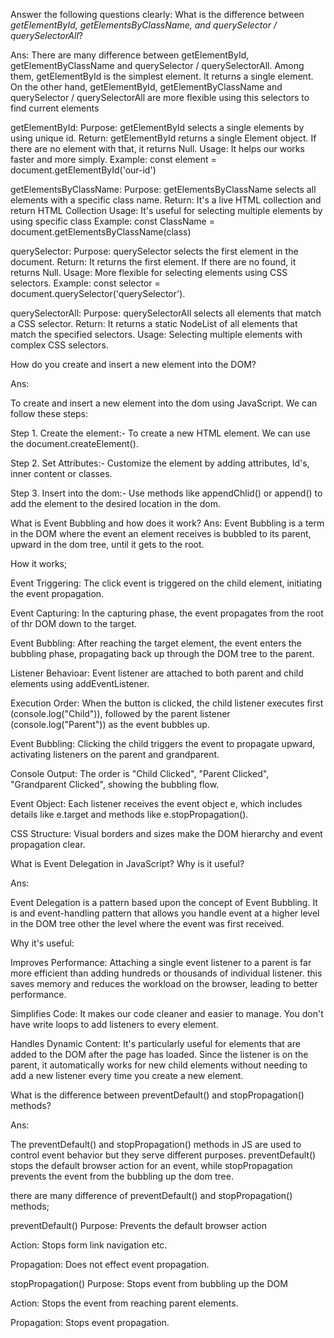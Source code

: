 Answer the following questions clearly:
What is the difference between *getElementById, getElementsByClassName, and querySelector / querySelectorAll*?

Ans: There are many difference between getElementById, getElementByClassName and querySelector / querySelectorAll. Among them, getElementById is the simplest element. It returns a single element. On the other hand, getElementById, getElementByClassName and querySelector / querySelectorAll are more flexible using this selectors to find current elements

getElementById: Purpose: getElementById selects a single elements by using unique id. Return: getElementById returns a single Element object. If there are no element with that, it returns Null. Usage: It helps our works faster and more simply. Example: const element = document.getElementById('our-id')

getElementsByClassName: Purpose: getElementsByClassName selects all elements with a specific class name. Return: It's a live HTML collection and return HTML Collection Usage: It's useful for selecting multiple elements by using specific class Example: const ClassName = document.getElementsByClassName(class)

querySelector: Purpose: querySelector selects the first element in the document. Return: It returns the first element. If there are no found, it returns Null. Usage: More flexible for selecting elements using CSS selectors. Example: const selector = document.querySelector('querySelector').

querySelectorAll: Purpose: querySelectorAll selects all elements that match a CSS selector. Return: It returns a static NodeList of all elements that match the specified selectors. Usage: Selecting multiple elements with complex CSS selectors.

How do you create and insert a new element into the DOM?

Ans:

To create and insert a new element into the dom using JavaScript. We can follow these steps:

Step 1. Create the element:- To create a new HTML element. We can use the document.createElement().

Step 2. Set Attributes:- Customize the element by adding attributes, Id's, inner content or classes.

Step 3. Insert into the dom:- Use methods like appendChlid() or append() to add the element to the desired location in the dom.

What is Event Bubbling and how does it work? Ans: Event Bubbling is a term in the DOM where the event an element receives is bubbled to its parent, upward in the dom tree, until it gets to the root.

How it works;

Event Triggering: The click event is triggered on the child element, initiating the event propagation.

Event Capturing: In the capturing phase, the event propagates from the root of thr DOM down to the target.

Event Bubbling: After reaching the target element, the event enters the bubbling phase, propagating back up through the DOM tree to the parent.

Listener Behavioar: Event listener are attached to both parent and child elements using addEventListener.

Execution Order: When the button is clicked, the child listener executes first (console.log("Child")), followed by the parent listener (console.log("Parent")) as the event bubbles up.

Event Bubbling: Clicking the child triggers the event to propagate upward, activating listeners on the parent and grandparent.

Console Output: The order is "Child Clicked", "Parent Clicked", "Grandparent Clicked", showing the bubbling flow.

Event Object: Each listener receives the event object e, which includes details like e.target and methods like e.stopPropagation().

CSS Structure: Visual borders and sizes make the DOM hierarchy and event propagation clear.

What is Event Delegation in JavaScript? Why is it useful?

Ans:

Event Delegation is a pattern based upon the concept of Event Bubbling. It is and event-handling pattern that allows you handle event at a higher level in the DOM tree other the level where the event was first received.

Why it's useful:

Improves Performance: Attaching a single event listener to a parent is far more efficient than adding hundreds or thousands of individual listener. this saves memory and reduces the workload on the browser, leading to better performance.

Simplifies Code: It makes our code cleaner and easier to manage. You don't have write loops to add listeners to every element.

Handles Dynamic Content: It's particularly useful for elements that are added to the DOM after the page has loaded. Since the listener is on the parent, it automatically works for new child elements without needing to add a new listener every time you create a new element.

What is the difference between preventDefault() and stopPropagation() methods?

Ans:

The preventDefault() and stopPropagation() methods in JS are used to control event behavior but they serve different purposes. preventDefault() stops the default browser action for an event, while stopPropagation prevents the event from the bubbling up the dom tree.

there are many difference of preventDefault() and stopPropagation() methods;

preventDefault()
Purpose: Prevents the default browser action

Action: Stops form link navigation etc.

Propagation: Does not effect event propagation.

stopPropagation()
Purpose: Stops event from bubbling up the DOM

Action: Stops the event from reaching parent elements.

Propagation: Stops event propagation.